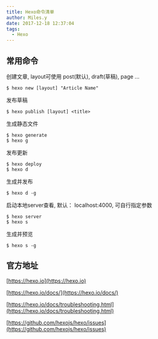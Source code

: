 ```yaml
---
title: Hexo命令清单
author: Miles.y
date: 2017-12-18 12:37:04
tags:
  - Hexo
---
```


## 常用命令

创建文章, layout可使用 post(默认), draft(草稿), page ...

```
$ hexo new [layout] "Article Name"
```

发布草稿

```
$ hexo publish [layout] <title>
```

生成静态文件

```
$ hexo generate
$ hexo g
```

<!-- more -->

发布更新

```
$ hexo deploy
$ hexo d
```

生成并发布

```
$ hexo d -g
```

启动本地server查看, 默认： localhost:4000, 可自行指定参数

```
$ hexo server
$ hexo s
```

生成并预览

```
$ hexo s -g
```



## 官方地址

[https://hexo.io](https://hexo.io)

[https://hexo.io/docs/](https://hexo.io/docs/)

[https://hexo.io/docs/troubleshooting.html](https://hexo.io/docs/troubleshooting.html)

[https://github.com/hexojs/hexo/issues](https://github.com/hexojs/hexo/issues)